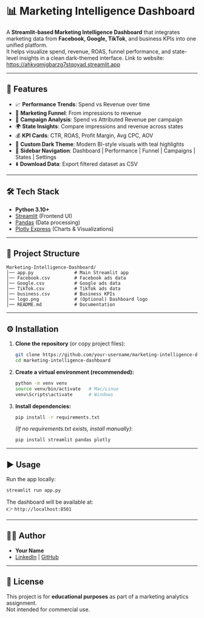 # 📊 Marketing Intelligence Dashboard

A **Streamlit-based Marketing Intelligence Dashboard** that integrates marketing data from **Facebook, Google, TikTok**, and business KPIs into one unified platform.  
It helps visualize spend, revenue, ROAS, funnel performance, and state-level insights in a clean dark-themed interface.
Link to website: https://ahkvqmjgbarzg7stqoyad.streamlit.app

---

## 🚀 Features

- 📈 **Performance Trends**: Spend vs Revenue over time  
- 🔻 **Marketing Funnel**: From impressions to revenue  
- 📌 **Campaign Analysis**: Spend vs Attributed Revenue per campaign  
- 🌍 **State Insights**: Compare impressions and revenue across states  
- 💰 **KPI Cards**: CTR, ROAS, Profit Margin, Avg CPC, AOV  
- 🎨 **Custom Dark Theme**: Modern BI-style visuals with teal highlights  
- 📂 **Sidebar Navigation**: Dashboard | Performance | Funnel | Campaigns | States | Settings  
- ⬇️ **Download Data**: Export filtered dataset as CSV  

---

## 🛠️ Tech Stack

- **Python 3.10+**
- [Streamlit](https://streamlit.io/) (Frontend UI)  
- [Pandas](https://pandas.pydata.org/) (Data processing)  
- [Plotly Express](https://plotly.com/python/plotly-express/) (Charts & Visualizations)  

---

## 📂 Project Structure

```
Marketing-Intelligence-Dashboard/
│── app.py               # Main Streamlit app
│── Facebook.csv         # Facebook ads data
│── Google.csv           # Google ads data
│── TikTok.csv           # TikTok ads data
│── business.csv         # Business KPIs
│── logo.png             # (Optional) Dashboard logo
│── README.md            # Documentation
```

---

## ⚙️ Installation

1. **Clone the repository** (or copy project files):
   ```bash
   git clone https://github.com/your-username/marketing-intelligence-dashboard.git
   cd marketing-intelligence-dashboard
   ```

2. **Create a virtual environment (recommended):**
   ```bash
   python -m venv venv
   source venv/bin/activate   # Mac/Linux
   venv\Scripts\activate      # Windows
   ```

3. **Install dependencies:**
   ```bash
   pip install -r requirements.txt
   ```

   *(If no requirements.txt exists, install manually)*:
   ```bash
   pip install streamlit pandas plotly
   ```

---

## ▶️ Usage

Run the app locally:

```bash
streamlit run app.py
```

The dashboard will be available at:  
👉 `http://localhost:8501`

---


## 🧑‍💻 Author

- **Your Name**  
- [LinkedIn](https://linkedin.com/) | [GitHub](https://github.com/)  

---

## 📜 License

This project is for **educational purposes** as part of a marketing analytics assignment.  
Not intended for commercial use.
